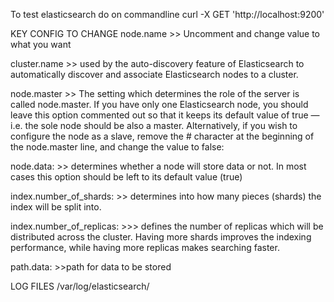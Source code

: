 To test elasticsearch do on commandline
curl -X GET 'http://localhost:9200'

KEY CONFIG TO CHANGE
node.name  >> Uncomment and change value to what you want

cluster.name  >> used by the auto-discovery feature of Elasticsearch to automatically discover and associate Elasticsearch nodes to a cluster.

node.master  >> The setting which determines the role of the server is called node.master. If you have only one Elasticsearch node, you should leave this option commented out so that it keeps its default value of true — i.e. the sole node should be also a master. Alternatively, if you wish to configure the node as a slave, remove the # character at the beginning of the node.master line, and change the value to false:

node.data:  >> determines whether a node will store data or not. In most cases this option should be left to its default value (true)

index.number_of_shards:  >> determines into how many pieces (shards) the index will be split into.

index.number_of_replicas: >>> defines the number of replicas which will be distributed across the cluster. Having more shards improves the indexing performance, while having more replicas makes searching faster.

path.data: >>path for data to be stored


LOG FILES
/var/log/elasticsearch/
